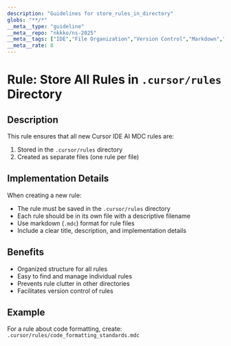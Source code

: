 ```yaml
---
description: "Guidelines for store_rules_in_directory"
globs: "**/*"
__meta__type: "guideline"
__meta__repo: "nkkko/ns-2025"
__meta__tags: ["IDE","File Organization","Version Control","Markdown","Development"]
__meta__rate: 8
---
```

# Rule: Store All Rules in `.cursor/rules` Directory

## Description
This rule ensures that all new Cursor IDE AI MDC rules are:
1. Stored in the `.cursor/rules` directory
2. Created as separate files (one rule per file)

## Implementation Details
When creating a new rule:
- The rule must be saved in the `.cursor/rules` directory
- Each rule should be in its own file with a descriptive filename
- Use markdown (`.mdc`) format for rule files
- Include a clear title, description, and implementation details

## Benefits
- Organized structure for all rules
- Easy to find and manage individual rules
- Prevents rule clutter in other directories
- Facilitates version control of rules

## Example
For a rule about code formatting, create:
`.cursor/rules/code_formatting_standards.mdc`